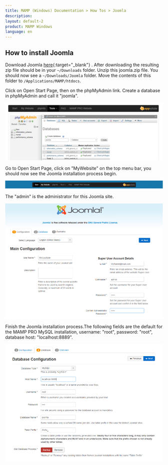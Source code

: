 ```yaml
---
title: MAMP (Windows) Documentation > How Tos > Joomla
description: 
layout: default-2
product: MAMP Windows
language: en
---
```


## How to install Joomla


Download Joomla [here](https://joomla.org){:target="_blank"} . After downloading the resulting zip file should be in your `~/Downloads` folder. Unzip this joomla.zip file. You should now see a `~/Downloads/Joomla` folder. Move the contents of this folder  to `/Applications/MAMP/htdocs`.

Click on Open Start Page, then on the phpMyAdmin link. Create a database in phpMyAdmin and call it "joomla".

![MAMP](/en/MAMP-Windows/How-Tos/Joomla/phpMyAdminJoomla.png)

Go to Open Start Page, click on  "MyWebsite" on the top menu bar, you should now see the Joomla installation process begin.

![MAMP](/en/MAMP-Windows/How-Tos/Joomla/MyWebsiteLink.png)

The "admin" is the administrator for this Joomla site.

![MAMP](/en/MAMP-Windows/How-Tos/Joomla/JoomlaWizard1.png)

Finish the Joomla installation process.The following fields are the default for the MAMP PRO MySQL installation, username: "root", password: "root", database host: "localhost:8889".

![MAMP](/en/MAMP-Windows/How-Tos/Joomla/JoomlaWizard2.png)





